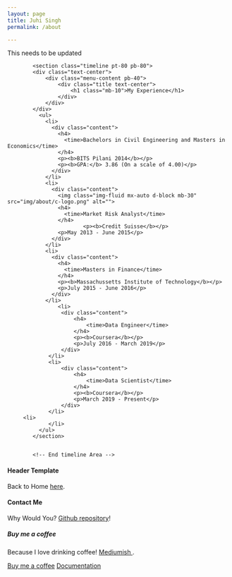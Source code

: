 ```yaml
---
layout: page
title: Juhi Singh
permalink: /about

---
```


<div class="row justify-content-between">
<div class="col-md-8 pr-5">

<p>This needs to be updated</p>

<!-- Start timeline Area -->
            <section class="timeline pt-80 pb-80">
            <div class="text-center">
                <div class="menu-content pb-40">
                    <div class="title text-center">
                        <h1 class="mb-10">My Experience</h1>
                    </div>
                </div>
            </div>
              <ul>
                <li>
                  <div class="content">
                    <h4>
                      <time>Bachelors in Civil Engineering and Masters in Economics</time>
                    </h4>
                    <p><b>BITS Pilani 2014</b></p>
                    <p><b>GPA:</b> 3.86 (On a scale of 4.00)</p>
                  </div>
                </li>
                <li>
                  <div class="content">
                    <img class="img-fluid mx-auto d-block mb-30" src="img/about/c-logo.png" alt="">
                    <h4>
                      <time>Market Risk Analyst</time>
                    </h4>
                            <p><b>Credit Suisse</b></p>
                    <p>May 2013 - June 2015</p>
                  </div>
                </li>
                <li>
                  <div class="content">
                    <h4>
                      <time>Masters in Finance</time>
                    </h4>
                    <p><b>Massachussetts Institute of Technology</b></p>
                    <p>July 2015 - June 2016</p>
                  </div>
                </li>
                    <li>
                     <div class="content">
                         <h4>
                             <time>Data Engineer</time>
                         </h4>
                         <p><b>Coursera</b></p>
                         <p>July 2016 - March 2019</p>
                     </div>
                 </li>
                 <li>
                     <div class="content">
                         <h4>
                             <time>Data Scientist</time>
                         </h4>
                         <p><b>Coursera</b></p>
                         <p>March 2019 - Present</p>
                     </div>
                 </li>
         <li>
                 </li>
              </ul>
            </section>


            <!-- End timeline Area -->

<h4>Header Template</h4>

<p>Back to Home <a href="http://www.singhjuhi.com/">here</a>.</p>

<h4>Contact Me</h4>

<p>Why Would You? <a href="https://www.singhjuhi.com/">Github repository</a>!</p>

</div>

<div class="col-md-4">

<div class="sticky-top sticky-top-80">
<h5>Buy me a coffee</h5>

<p>Because I love drinking coffee! <a target="_blank" href="https://www.singhjuhi.com/">Mediumish <i class="fab fa-github"></i></a>.</p>

<a target="_blank" href="https://www.singhjuhi.com/" class="btn btn-danger">Buy me a coffee</a> <a target="_blank" href="https://www.singhjuhi.com/" class="btn btn-warning">Documentation</a>

</div>
</div>
</div>
